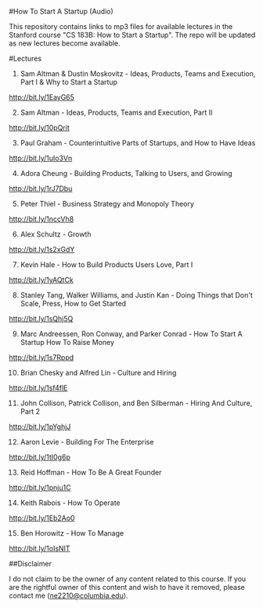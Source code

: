 #How To Start A Startup (Audio)

This repository contains links to mp3 files for available lectures in the Stanford course "CS 183B: How to Start a Startup". The repo will be updated as new lectures become available.

#Lectures
1) Sam Altman & Dustin Moskovitz - Ideas, Products, Teams and Execution, Part I & Why to Start a Startup

http://bit.ly/1EayG65

2) Sam Altman - Ideas, Products, Teams and Execution, Part II

http://bit.ly/10pQrit

3) Paul Graham - Counterintuitive Parts of Startups, and How to Have Ideas

http://bit.ly/1uIo3Vn

4) Adora Cheung - Building Products, Talking to Users, and Growing

http://bit.ly/1rJ7Dbu

5) Peter Thiel - Business Strategy and Monopoly Theory

http://bit.ly/1nccVh8

6) Alex Schultz - Growth

http://bit.ly/1s2xGdY

7) Kevin Hale - How to Build Products Users Love, Part I

http://bit.ly/1yAQtCk

8) Stanley Tang, Walker Williams, and Justin Kan - Doing Things that Don't Scale, Press, How to Get Started

http://bit.ly/1sQhj5Q

9) Marc Andreessen, Ron Conway, and Parker Conrad - How To Start A Startup How To Raise Money

http://bit.ly/1s7Rppd

10) Brian Chesky and Alfred Lin - Culture and Hiring

http://bit.ly/1sf4flE

11) John Collison, Patrick Collison, and Ben Silberman - Hiring And Culture, Part 2

http://bit.ly/1pYghjJ

12) Aaron Levie - Building For The Enterprise

http://bit.ly/1tI0g6p

13) Reid Hoffman - How To Be A Great Founder

http://bit.ly/1pnju1C

14) Keith Rabois - How To Operate

http://bit.ly/1Eb2Ao0

15) Ben Horowitz - How To Manage

http://bit.ly/1oIsNIT

##Disclaimer

I do not claim to be the owner of any content related to this course. If you are the rightful owner of this content and wish to have it removed, please contact me (ne2210@columbia.edu).
